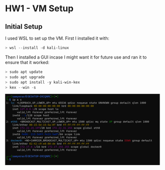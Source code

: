 # HW1 - VM Setup

## Initial Setup
I used WSL to set up the VM. First I installed it with:

```powershell
> wsl --install -d kali-linux
```

Then I installed a GUI incase I might want it for future use and ran it to ensure that it
worked:
```powershell
> sudo apt update
> sudo apt upgrade
> sudo apt install -y kali-win-kex
> kex --win -s
```

![ip a s](./hw1-ip.png)
